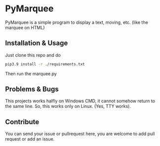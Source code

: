 # PyMarquee
PyMarquee is a simple program to display a text, moving, etc. (like the marquee on HTML)

## Installation & Usage

Just clone this repo and do

```sh
pip3.9 install -r ./requirements.txt
```

Then run the marquee.py

## Problems & Bugs

This projects works halfly on Windows CMD, it cannot somehow return to the same line.
So, this works only on Linux. (Yes, TTY works).

## Contribute

You can send your issue or pullrequest here, you are welcome to add pull request or add an issue.
